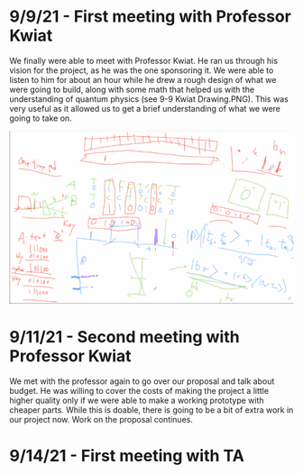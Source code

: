 # 9/9/21 - First meeting with Professor Kwiat

We finally were able to meet with Professor Kwiat. He ran us through his vision for the project, as he was the one sponsoring it. We were able to listen to him for about an hour
while he drew a rough design of what we were going to build, along with some math that helped us with the understanding of quantum physics (see 9-9 Kwiat Drawing.PNG). This was
very useful as it allowed us to get a brief understanding of what we were going to take on.

![](9-9_Kwiat_Drawing.png)

# 9/11/21 - Second meeting with Professor Kwiat

We met with the professor again to go over our proposal and talk about budget. He was willing to cover the costs of making the project a little higher quality only if we were 
able to make a working prototype with cheaper parts. While this is doable, there is going to be a bit of extra work in our project now. Work on the proposal continues.


# 9/14/21 - First meeting with TA

